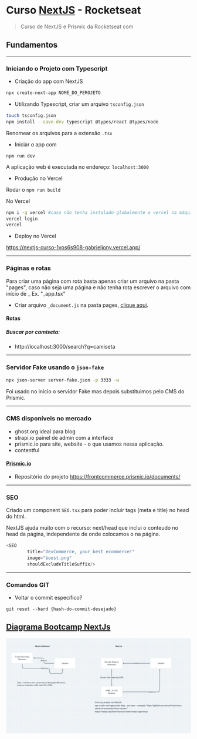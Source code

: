 # Curso [NextJS](https://nextjs.org/) - Rocketseat

> Curso de NextJS e Prismic da Rocketseat com 

## Fundamentos
---

### Iniciando o Projeto com Typescript

- Criação do app com NextJS

```bash
npx create-next-app NOME_DO_PEROJETO
```

- Utilizando Typescript, criar um arquivo `tsconfig.json`

```bash
touch tsconfig.json
npm install --save-dev typescript @types/react @types/node
```

Renomear os arquivos para a extensão `.tsx`

- Iniciar o app com

```
npm run dev
```

A aplicação web é executada no endereço: `localhost:3000`

- Produção no Vercel

Rodar o `npm run build`

No Vercel

```bash
npm i -g vercel #caso não tenha instalado globalmente o vercel na máquina
vercel login
vercel
```

- Deploy no Vercel

https://nextjs-curso-1vos6s908-gabrieljony.vercel.app/

---

### Páginas e rotas
Para criar uma página com rota basta apenas criar um arquivo na pasta "pages", caso não seja uma página e não tenha rota escrever o arquivo com início de _ Ex. "_app.tsx"

- Criar arquivo `_document.js` na pasta pages, [clique aqui](https://github.com/vercel/next.js/blob/master/examples/with-styled-components/pages/_document.js).

#### Rotas

##### Buscar por camiseta:
- http://localhost:3000/search?q=camiseta

---
### Servidor Fake usando o `json-fake`

```bash
npx json-server server-fake.json -p 3333 -w
```

Foi usado no inicio o servidor Fake mas depois substituimos pelo CMS do Prismic.

---
### CMS disponíveis no mercado
- ghost.org ideal para blog
- strapi.io painel de admin com a interface
- prismic.io para site, website - o que usamos nessa aplicação.
- contentful

#### [Prismic.io](https://prismic.io/dashboard)
- Repositório do projeto https://frontcommerce.prismic.io/documents/

---
### SEO
Criado um component `SEO.tsx` para poder incluir tags (meta e title) no head do html.

NextJS ajuda muito com o recurso: next/head que inclui o conteudo no head da página, independente de onde colocamos o na página.

```typescript
<SEO 
        title="DevCommerce, your best ecommerce!"
        image="boost.png"
        shouldExcludeTitleSuffix/>

```
---

### Comandos GIT

- Voltar o commit específico?
```
git reset --hard {hash-do-commit-desejado}
```

## [Diagrama Bootcamp NextJs](https://whimsical.com/bootcamp-nextjs-FXePHnTwE3xJpWwreD4yRN)

![whimsical](./react_x_nextjs.png)

